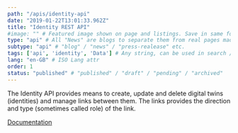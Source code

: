 ```yaml
---
path: "/apis/identity-api"
date: "2019-01-22T13:01:33.962Z"
title: "Identity REST API"
#image: "" # Featured image shown on page and listings. Save in same folder. Don't use svg.
type: "api" # All "News" are blogs to separate them from real pages made with MarkDown, so that they appear in blog listings etc.
subtype: "api" # "blog" / "news" / "press-realease" etc.
tags: ['api', 'identity', 'Data'] # Any string, can be used in search / "related content"
lang: "en-GB" # ISO Lang attr
order: 1
status: "published" # "published" / "draft" / "pending" / "archived"
---
```

The Identity API provides means to create, update and delete digital twins (identities) and manage links between them. The links provides the direction and type (sometimes called role) of the link.

[Documentation](https://docs.oftrust.net/#identity-api)
